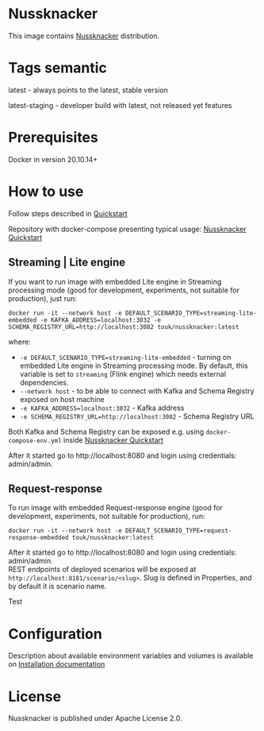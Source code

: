 # Nussknacker

This image contains [Nussknacker](http://nussknacker.io) distribution.

# Tags semantic

latest - always points to the latest, stable version

latest-staging - developer build with latest, not released yet features

# Prerequisites
Docker in version 20.10.14+

# How to use

Follow steps described in [Quickstart](https://nussknacker.io/documentation/quickstart/docker)

Repository with docker-compose presenting typical usage: [Nussknacker Quickstart](https://github.com/TouK/nussknacker-quickstart)

## Streaming | Lite engine 

If you want to run image with embedded Lite engine in Streaming processing mode (good for development, experiments, not suitable for production), just run:
```
docker run -it --network host -e DEFAULT_SCENARIO_TYPE=streaming-lite-embedded -e KAFKA_ADDRESS=localhost:3032 -e SCHEMA_REGISTRY_URL=http://localhost:3082 touk/nussknacker:latest
```
where:
- `-e DEFAULT_SCENARIO_TYPE=streaming-lite-embedded` - turning on embedded Lite engine in Streaming processing mode. By default, this variable is set to `streaming` (Flink engine) which needs external dependencies.
- `--network host` - to be able to connect with Kafka and Schema Registry exposed on host machine
- `-e KAFKA_ADDRESS=localhost:3032` - Kafka address
- `-e SCHEMA_REGISTRY_URL=http://localhost:3082` - Schema Registry URL

Both Kafka and Schema Registry can be exposed e.g. using `docker-compose-env.yml` inside [Nussknacker Quickstart](https://github.com/TouK/nussknacker-quickstart)

After it started go to http://localhost:8080 and login using credentials: admin/admin.

## Request-response

To run image with embedded Request-response engine (good for development, experiments, not suitable for production), run:
```
docker run -it --network host -e DEFAULT_SCENARIO_TYPE=request-response-embedded touk/nussknacker:latest
```
After it started go to http://localhost:8080 and login using credentials: admin/admin.  
REST endpoints of deployed scenarios will be exposed at `http://localhost:8181/scenario/<slug>`. Slug is defined in Properties, and by default it is scenario name.

Test

# Configuration

Description about available environment variables and volumes is available on [Installation documentation](https://nussknacker.io/documentation/docs/installation_configuration_guide/Installation)

# License

Nussknacker is published under Apache License 2.0.
